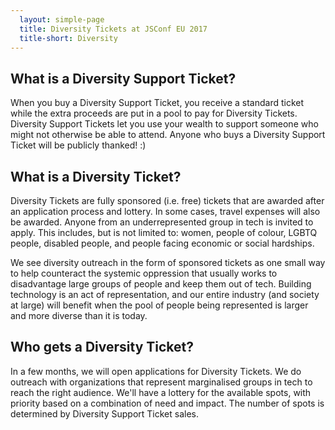```yaml
---
  layout: simple-page
  title: Diversity Tickets at JSConf EU 2017
  title-short: Diversity
---
```


## What is a Diversity Support Ticket?

When you buy a Diversity Support Ticket, you receive a standard ticket while the extra proceeds are put in a pool to pay for Diversity Tickets. Diversity Support Tickets let you use your wealth to support someone who might not otherwise be able to attend. Anyone who buys a Diversity Support Ticket will be publicly thanked! :)

## What is a Diversity Ticket?

Diversity Tickets are fully sponsored (i.e. free) tickets that are awarded after an application process and lottery. In some cases, travel expenses will also be awarded. Anyone from an underrepresented group in tech is invited to apply. This includes, but is not limited to: women, people of colour, LGBTQ people, disabled people, and people facing economic or social hardships.

We see diversity outreach in the form of sponsored tickets as one small way to help counteract the systemic oppression that usually works to disadvantage large groups of people and keep them out of tech. Building technology is an act of representation, and our entire industry (and society at large) will benefit when the pool of people being represented is larger and more diverse than it is today.

## Who gets a Diversity Ticket?

In a few months, we will open applications for Diversity Tickets. We do outreach with organizations that represent marginalised groups in tech to reach the right audience. We'll have a lottery for the available spots, with priority based on a combination of need and impact. The number of spots is determined by Diversity Support Ticket sales.

